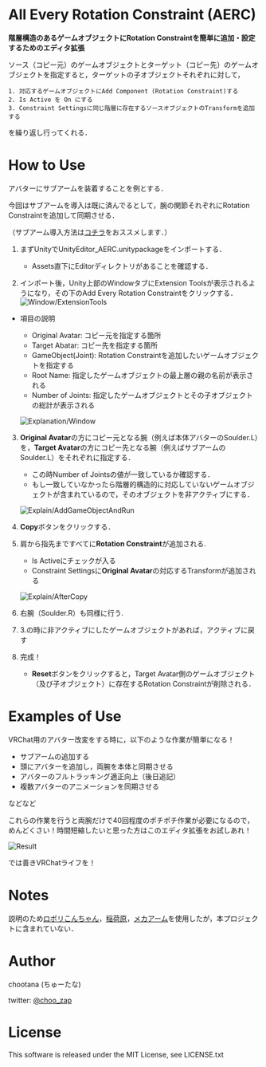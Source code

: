 # All Every Rotation Constraint (AERC)
**階層構造のあるゲームオブジェクトにRotation Constraintを簡単に追加・設定するためのエディタ拡張**

ソース（コピー元）のゲームオブジェクトとターゲット（コピー先）のゲームオブジェクトを指定すると，ターゲットの子オブジェクトそれぞれに対して，

    1. 対応するゲームオブジェクトにAdd Component (Rotation Constraint)する
    2. Is Active を On にする
    3. Constraint Settingsに同じ階層に存在するソースオブジェクトのTransformを追加する

を繰り返し行ってくれる．

# How to Use
アバターにサブアームを装着することを例とする．

今回はサブアームを導入は既に済んでるとして，腕の関節それぞれにRotation Constraintを追加して同期させる．


（サブアーム導入方法は[コチラ](https://booth.pm/ja/items/2203578)をおススメします．）


1. まずUnityでUnityEditor_AERC.unitypackageをインポートする．
    - Assets直下にEditorディレクトリがあることを確認する．

2. インポート後，Unity上部のWindowタブにExtension Toolsが表示されるようになり，その下のAdd Every Rotation Constraintをクリックする．
    ![Window/ExtensionTools](https://user-images.githubusercontent.com/44863813/102009739-d7c23480-3d7c-11eb-83c4-d99650156c21.png)

- 項目の説明

    - Original Avatar: コピー元を指定する箇所
    - Target Abatar: コピー先を指定する箇所
    - GameObject(Joint): Rotation Constraintを追加したいゲームオブジェクトを指定する
    - Root Name: 指定したゲームオブジェクトの最上層の親の名前が表示される
    - Number of Joints: 指定したゲームオブジェクトとその子オブジェクトの総計が表示される

    ![Explanation/Window](https://user-images.githubusercontent.com/44863813/102009753-fc1e1100-3d7c-11eb-9ba6-ec54bcbb8715.png)


3. **Original Avatar**の方にコピー元となる腕（例えば本体アバターのSoulder.L）を，**Target Avatar**の方にコピー先となる腕（例えばサブアームのSoulder.L）をそれぞれに指定する．
    - この時Number of Jointsの値が一致しているか確認する．
    - もし一致していなかったら階層的構造的に対応していないゲームオブジェクトが含まれているので，そのオブジェクトを非アクティブにする．
    
    ![Explain/AddGameObjectAndRun](https://user-images.githubusercontent.com/44863813/102012996-ac494500-3d90-11eb-98f1-142a2774141e.png)

4. **Copy**ボタンをクリックする．

5. 肩から指先まですべてに**Rotation Constraint**が追加される.
    - Is Activeにチェックが入る
    - Constraint Settingsに**Original Avatar**の対応するTransformが追加される

    ![Explain/AfterCopy](https://user-images.githubusercontent.com/44863813/102013550-4494f900-3d94-11eb-910c-e249345239cf.png)

6. 右腕（Soulder.R）も同様に行う.

7. 3.の時に非アクティブにしたゲームオブジェクトがあれば，アクティブに戻す

8. 完成！

    - **Reset**ボタンをクリックすると，Target Avatar側のゲームオブジェクト（及び子オブジェクト）に存在するRotation Constraintが削除される．


# Examples of Use
VRChat用のアバター改変をする時に，以下のような作業が簡単になる！


- サブアームの追加する
- 頭にアバターを追加し，両腕を本体と同期させる
- アバターのフルトラッキング適正向上（後日追記）
- 複数アバターのアニメーションを同期させる

などなど

これらの作業を行うと両腕だけで40回程度のポチポチ作業が必要になるので，めんどくさい！時間短縮したいと思った方はこのエディタ拡張をお試しあれ！

![Result](https://user-images.githubusercontent.com/44863813/102007590-d2112280-3d6d-11eb-9870-5ca335b6973c.png)

では善きVRChatライフを！

# Notes
説明のため[ロポリこんちゃん](https://mido0021.booth.pm)，[稲荷原](https://booth.pm/ja/items/2297510)，[メカアーム](https://booth.pm/ja/items/1221319)を使用したが，本プロジェクトに含まれていない．

# Author
chootana (ちゅーたな)

twitter: [@choo_zap](https://twitter.com/choo_zap)

# License

This software is released under the MIT License, see LICENSE.txt